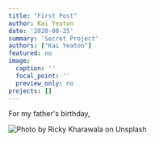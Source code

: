 ```yaml
---
title: "First Post"
author: Kai Yeaton
date: '2020-08-25'
summary: 'Secret Project'
authors: ["Kai Yeaton"]
featured: no
image: 
  caption: ''
  focal_point: ''
  preview_only: no
projects: []
---
```



For my father's birthday, 


![Photo by Ricky Kharawala on Unsplash](ricky-kharawala-4dVDBMAho8c-unsplash.jpg)
